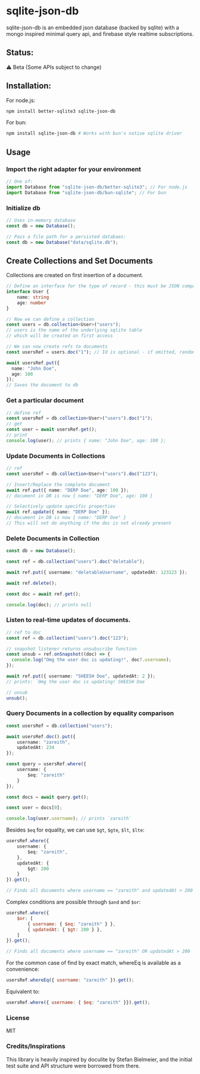 # sqlite-json-db

sqlite-json-db is an embedded json database (backed by sqlite) with a mongo inspired minimal query api, and firebase style realtime subscriptions.

## Status:

:warning: Beta (Some APIs subject to change)

## Installation:

For node.js:

```sh
npm install better-sqlite3 sqlite-json-db
```

For bun:

```sh
npm install sqlite-json-db # Works with bun's native sqlite driver
```

## Usage

### Import the right adapter for your environment

```js
// One of:
import Database from "sqlite-json-db/better-sqlite3"; // For node.js
import Database from "sqlite-json-db/bun-sqlite"; // For bun
```

###  Initialize db

```ts
// Uses in-memory database
const db = new Database();

// Pass a file path for a persisted databaes:
const db = new Database("data/sqlite.db");
```

## Create Collections and Set Documents

Collections are created on first insertion of a document.

```ts
// Define an interface for the type of record - this must be JSON compatible.
interface User {
    name: string
    age: number
}

// Now we can define a collection
const users = db.collection<User>("users");
// users is the name of the underlying sqlite table
// which will be created on first access

// We can now create refs to documents
const usersRef = users.doc("1"); // Id is optional - if omitted, random uuid will be used

await usersRef.put({
  name: "John Doe",
  age: 100
});
// Saves the document to db

```

### Get a particular document

```ts
// define ref
const usersRef = db.collection<User>("users").doc("1");
// get
const user = await usersRef.get();
// print
console.log(user); // prints { name: "John Doe", age: 100 };
```

### Update Documents in Collections

```ts
// ref
const usersRef = db.collection<User>("users").doc("123");

// Insert/Replace the complete document
await ref.put({ name: "DERP Doe", age: 100 });
// document in DB is now { name: "DERP Doe", age: 100 }

// Selectively update specific properties
await ref.update({ name: "DERP Doe" });
// document in DB is now { name: "DERP Doe" }
// This will not do anything if the doc is not already present
```

### Delete Documents in Collection

```ts
const db = new Database();

const ref = db.collection("users").doc("deletable");

await ref.put({ username: "deletableUsername", updatedAt: 123123 });

await ref.delete();

const doc = await ref.get();

console.log(doc); // prints null
```

### Listen to real-time updates of documents.

```ts
// ref to doc
const ref = db.collection("users").doc("123");

// snapshot listener returns unsubscribe function
const unsub = ref.onSnapshot((doc) => {
  console.log("Omg the user doc is updating!", doc?.username);
});

await ref.put({ username: "SHEESH Doe", updatedAt: 2 });
// prints: `Omg the user doc is updating! SHEESH Doe`

// unsub
unsub();
```

### Query Documents in a collection by equality comparison

```ts
const usersRef = db.collection("users");

await usersRef.doc().put({
    username: "zareith",
    updatedAt: 234
});

const query = usersRef.where({
    username: {
        $eq: "zareith"
    }
});

const docs = await query.get();

const user = docs[0];

console.log(user.username); // prints `zareith`
```

Besides `$eq` for equality, we can use `$gt`, `$gte`, `$lt`, `$lte`:

```ts
usersRef.where({
    username: {
        $eq: "zareith",
    },
    updatedAt: {
        $gt: 200
    }
}).get();

// Finds all documents where username == "zareith" and updatedAt > 200
````

Complex conditions are possible through `$and` and `$or`:

```javascript
usersRef.where({
    $or: [
        { username: { $eq: "zareith" } },
        { updatedAt: { $gt: 200 } },
    ]
}).get();

// Finds all documents where username == "zareith" OR updatedAt > 200
````

For the common case of find by exact match, whereEq is available as a convenience:

```js
usersRef.whereEq({ username: "zareith" }).get();
```

Equivalent to:

```js
usersRef.where({ username: { $eq: "zareith" }}).get();
```

### License

MIT

### Credits/Inspirations

This library is heavily inspired by doculite by Stefan Bielmeier, and the initial test suite
and API structure were borrowed from there.
